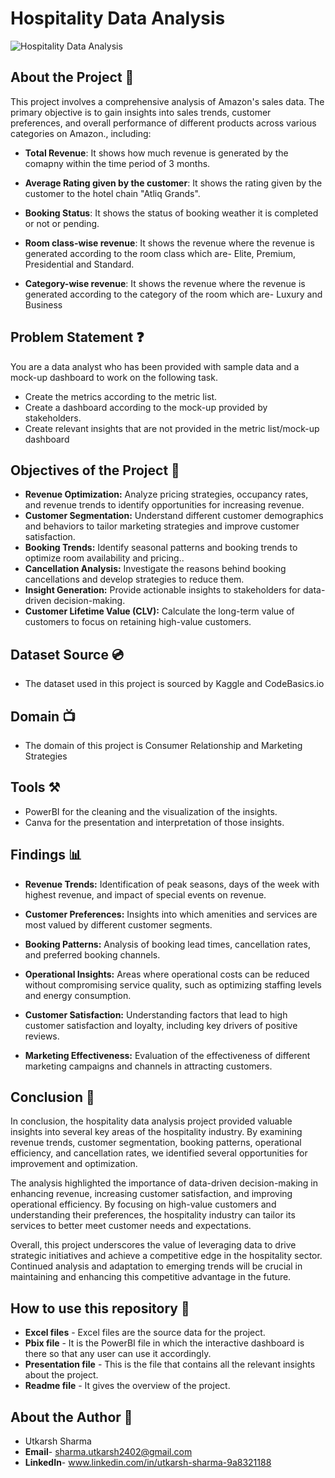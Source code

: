 # Hospitality Data Analysis
![Hospitality Data Analysis](https://blogs.dpuerp.in/images/blog/65/29-3-reasons-to-be-in-hospitality-industry.jpg)

## About the Project 🚀
This project involves a comprehensive analysis of Amazon's sales data. The primary objective is to gain insights into sales trends, customer preferences, and overall performance of different products across various categories on Amazon., including:

- **Total Revenue**: It shows how much revenue is generated by the comapny within the time period of 3 months. 

- **Average Rating given by the customer**: It shows the rating given by the customer to the hotel chain "Atliq Grands".

- **Booking Status**: It shows the status of booking weather it is completed or not or pending.

- **Room class-wise revenue**: It shows the revenue where the revenue is generated according to the room class which are- Elite, Premium, Presidential and Standard.

- **Category-wise revenue**: It shows the revenue where the revenue is generated according to the category of the room which are- Luxury and Business

## Problem Statement ❓
You are a data analyst who has been provided with sample data and a mock-up dashboard to work on the following task. 
- Create the metrics according to the metric list.
- Create a dashboard according to the mock-up provided by stakeholders.
- Create relevant insights that are not provided in the metric list/mock-up dashboard

## Objectives of the Project 🎯
- **Revenue Optimization:** Analyze pricing strategies, occupancy rates, and revenue trends to identify opportunities for increasing revenue.
- **Customer Segmentation:** Understand different customer demographics and behaviors to tailor marketing strategies and improve customer satisfaction.
- **Booking Trends:** Identify seasonal patterns and booking trends to optimize room availability and pricing..
- **Cancellation Analysis:** Investigate the reasons behind booking cancellations and develop strategies to reduce them.
- **Insight Generation:** Provide actionable insights to stakeholders for data-driven decision-making.
- **Customer Lifetime Value (CLV):** Calculate the long-term value of customers to focus on retaining high-value customers.

## Dataset Source 💿
- The dataset used in this project is sourced by Kaggle and CodeBasics.io 

## Domain 📺
- The domain of this project is Consumer Relationship and Marketing Strategies

## Tools ⚒️
- PowerBI for the cleaning and the visualization of the insights.
- Canva for the presentation and interpretation of those insights.

## Findings 📊
- **Revenue Trends:** Identification of peak seasons, days of the week with highest revenue, and impact of special events on revenue.

- **Customer Preferences:** Insights into which amenities and services are most valued by different customer segments.

- **Booking Patterns:** Analysis of booking lead times, cancellation rates, and preferred booking channels.

- **Operational Insights:** Areas where operational costs can be reduced without compromising service quality, such as optimizing staffing levels and energy consumption.

- **Customer Satisfaction:** Understanding factors that lead to high customer satisfaction and loyalty, including key drivers of positive reviews.

- **Marketing Effectiveness:** Evaluation of the effectiveness of different marketing campaigns and channels in attracting customers.

## Conclusion 🚀
In conclusion, the hospitality data analysis project provided valuable insights into several key areas of the hospitality industry. By examining revenue trends, customer segmentation, booking patterns, operational efficiency, and cancellation rates, we identified several opportunities for improvement and optimization.

The analysis highlighted the importance of data-driven decision-making in enhancing revenue, increasing customer satisfaction, and improving operational efficiency. By focusing on high-value customers and understanding their preferences, the hospitality industry can tailor its services to better meet customer needs and expectations.

Overall, this project underscores the value of leveraging data to drive strategic initiatives and achieve a competitive edge in the hospitality sector. Continued analysis and adaptation to emerging trends will be crucial in maintaining and enhancing this competitive advantage in the future.

## How to use this repository 📍
- **Excel files** - Excel files are the source data for the project.
- **Pbix file** - It is the PowerBI file in which the interactive dashboard is there so that any user can use it accordingly.
- **Presentation file** - This is the file that contains all the relevant insights about the project.
- **Readme file** - It gives the overview of the project.

## About the Author 📃
- Utkarsh Sharma
- **Email**- sharma.utkarsh2402@gmail.com
- **LinkedIn**- www.linkedin.com/in/utkarsh-sharma-9a8321188
